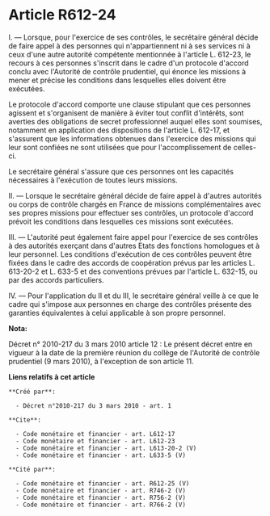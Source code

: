 # Article R612-24

I. ― Lorsque, pour l'exercice de ses contrôles, le secrétaire général décide de faire appel à des personnes qui
n'appartiennent ni à ses services ni à ceux d'une autre autorité compétente mentionnée à l'article L. 612-23, le recours à
ces personnes s'inscrit dans le cadre d'un protocole d'accord conclu avec l'Autorité de contrôle prudentiel, qui énonce les
missions à mener et précise les conditions dans lesquelles elles doivent être exécutées. 

Le protocole d'accord comporte une clause stipulant que ces personnes agissent et s'organisent de manière à éviter tout
conflit d'intérêts, sont averties des obligations de secret professionnel auquel elles sont soumises, notamment en
application des dispositions de l'article L. 612-17, et s'assurent que les informations obtenues dans l'exercice des missions
qui leur sont confiées ne sont utilisées que pour l'accomplissement de celles-ci. 

Le secrétaire général s'assure que ces personnes ont les capacités nécessaires à l'exécution de toutes leurs missions. 

II. ― Lorsque le secrétaire général décide de faire appel à d'autres autorités ou corps de contrôle chargés en France de
missions complémentaires avec ses propres missions pour effectuer ses contrôles, un protocole d'accord prévoit les conditions
dans lesquelles ces missions sont exécutées. 

III. ― L'autorité peut également faire appel pour l'exercice de ses contrôles à des autorités exerçant dans d'autres Etats
des fonctions homologues et à leur personnel. Les conditions d'exécution de ces contrôles peuvent être fixées dans le cadre
des accords de coopération prévus par les articles L. 613-20-2 et L. 633-5 et des conventions prévues par l'article L.
632-15, ou par des accords particuliers. 

IV. ― Pour l'application du II et du III, le secrétaire général veille à ce que le cadre qui s'impose aux personnes en charge
des contrôles présente des garanties équivalentes à celui applicable à son propre personnel.

**Nota:**

Décret n° 2010-217 du 3 mars 2010 article 12 : Le présent décret entre en vigueur à la date de la première réunion du collège
de l'Autorité de contrôle prudentiel (9 mars 2010), à l'exception de son article 11.

**Liens relatifs à cet article**

	**Créé par**:

	  - Décret n°2010-217 du 3 mars 2010 - art. 1

	**Cite**:

	  - Code monétaire et financier - art. L612-17
	  - Code monétaire et financier - art. L612-23
	  - Code monétaire et financier - art. L613-20-2 (V)
	  - Code monétaire et financier - art. L633-5 (V)

	**Cité par**:

	  - Code monétaire et financier - art. R612-25 (V)
	  - Code monétaire et financier - art. R746-2 (V)
	  - Code monétaire et financier - art. R756-2 (V)
	  - Code monétaire et financier - art. R766-2 (V)
